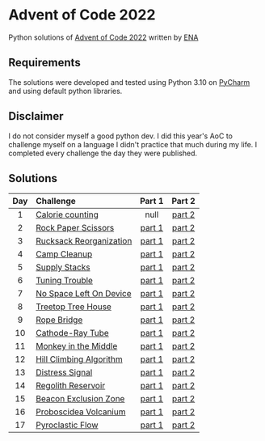 # Advent of Code 2022

Python solutions of [Advent of Code 2022](https://adventofcode.com/2022) written by [ENA](https://github.com/Enailis/Advent-of-Code-2022)

## Requirements

The solutions were developed and tested using Python 3.10 on [PyCharm](https://www.jetbrains.com/pycharm/) and using default python libraries.

## Disclaimer

I do not consider myself a good python dev. I did this year's AoC to challenge myself on a language I didn't practice that much during my life.
I completed every challenge the day they were published.

## Solutions

| Day | Challenge | Part 1 | Part 2 |
|:---:|:---|:---:|:---:|
| 1 | [Calorie counting](https://adventofcode.com/2022/day/1) | null | [part 2](./Day1/part2.py) |
| 2 | [Rock Paper Scissors](https://adventofcode.com/2022/day/2) | [part 1](./Day2/part1.py) | [part 2](./Day2/part2.py) |
| 3 | [Rucksack Reorganization](https://adventofcode.com/2022/day/3) | [part 1](./Day3/part1.py) | [part 2](./Day3/part2.py) |
| 4 | [Camp Cleanup](https://adventofcode.com/2022/day/4) | [part 1](./Day4/part1.py) | [part 2](./Day4/part2.py) |
| 5 | [Supply Stacks](https://adventofcode.com/2022/day/5) | [part 1](./Day5/part1.py) | [part 2](./Day5/part2.py) |
| 6 | [Tuning Trouble](https://adventofcode.com/2022/day/6) | [part 1](./Day6/part1.py) | [part 2](./Day6/part2.py) |
| 7 | [No Space Left On Device](https://adventofcode.com/2022/day/7) | [part 1](./Day7/part1.py) | [part 2](./Day7/part2.py) |
| 8 | [Treetop Tree House](https://adventofcode.com/2022/day/8) | [part 1](./Day8/part1.py) | [part 2](./Day8/part2.py) |
| 9 | [Rope Bridge](https://adventofcode.com/2022/day/9) | [part 1](./Day9/part1.py) | [part 2](./Day9/part2.py) |
| 10 | [Cathode-Ray Tube](https://adventofcode.com/2022/day/10) | [part 1](./Day10/part1.py) | [part 2](./Day10/part2.py) |
| 11 | [Monkey in the Middle](https://adventofcode.com/2022/day/11) | [part 1](./Day11/part1.py) | [part 2](./Day11/part2.py) |
| 12 | [Hill Climbing Algorithm](https://adventofcode.com/2022/day/12) | [part 1](./Day12/part1.py) | [part 2](./Day12/part2.py) |
| 13 | [Distress Signal](https://adventofcode.com/2022/day/13) | [part 1](./Day13/part1.py) | [part 2](./Day13/part2.py) |
| 14 | [Regolith Reservoir](https://adventofcode.com/2022/day/14) | [part 1](./Day14/part1.py) | [part 2](./Day14/part2.py) |
| 15 | [Beacon Exclusion Zone](https://adventofcode.com/2022/day/15) | [part 1](./Day15/part1.py) | [part 2](./Day15/part2.py) |
| 16 | [Proboscidea Volcanium](https://adventofcode.com/2022/day/16) | [part 1](./Day16/part1.py) | [part 2](./Day16/part2.py) |
| 17 | [Pyroclastic Flow](https://adventofcode.com/2022/day/17) | [part 1](./Day17/part1.py) | [part 2](./Day17/part2.py) |
